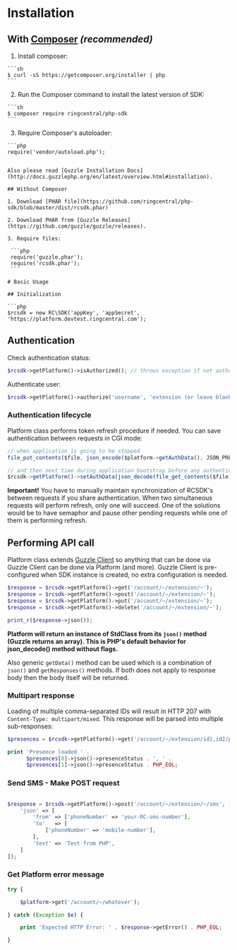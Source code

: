 # Installation

## With [Composer](http://getcomposer.org) *(recommended)*
  
  1. Install composer:
    
    ```sh
    $ curl -sS https://getcomposer.org/installer | php
    ```
  
  2. Run the Composer command to install the latest version of SDK:
  
    ```sh
    $ composer require ringcentral/php-sdk
    ```

  3. Require Composer's autoloader:
    
    ```php
    require('vendor/autoload.php');
   ```

Also please read [Guzzle Installation Docs](http://docs.guzzlephp.org/en/latest/overview.html#installation).

## Without Composer

  1. Download [PHAR file](https://github.com/ringcentral/php-sdk/blob/master/dist/rcsdk.phar)
  
  2. Download PHAR from [Guzzle Releases](https://github.com/guzzle/guzzle/releases).
  
  3. Require files:
  
    ```php
    require('guzzle.phar');
    require('rcsdk.phar');
    ```
    
# Basic Usage

## Initialization

```php
$rcsdk = new RC\SDK('appKey', 'appSecret', 'https://platform.devtest.ringcentral.com');
```

## Authentication

Check authentication status:

```php
$rcsdk->getPlatform()->isAuthorized(); // throws exception if not authorized after automatic refresh
```

Authenticate user:

```php
$rcsdk->getPlatform()->authorize('username', 'extension (or leave blank)', 'password', true); // change true to false to not remember user
```

### Authentication lifecycle

Platform class performs token refresh procedure if needed. You can save authentication between requests in CGI mode:

```js
// when application is going to be stopped
file_put_contents($file, json_encode($platform->getAuthData(), JSON_PRETTY_PRINT));

// and then next time during application bootstrap before any authentication checks:
$rcsdk->getPlatform()->setAuthData(json_decode(file_get_contents($file));
```

**Important!** You have to manually maintain synchronization of RCSDK's between requests if you share authentication.
When two simultaneous requests will perform refresh, only one will succeed. One of the solutions would be to have
semaphor and pause other pending requests while one of them is performing refresh.

## Performing API call

Platform class extends [Guzzle Client](http://guzzle.readthedocs.org/en/latest/quickstart.html) so anything that can be
done via Guzzle Client can be done via Platform (and more). Guzzle Client is pre-configured when SDK instance is
created, no extra configuration is needed.

```php
$response = $rcsdk->getPlatform()->get('/account/~/extension/~');
$response = $rcsdk->getPlatform()->post('/account/~/extension/~');
$response = $rcsdk->getPlatform()->put('/account/~/extension/~');
$response = $rcsdk->getPlatform()->delete('/account/~/extension/~');

print_r($response->json());
```

**Platform will return an instance of StdClass from its `json()` method (Guzzle returns an array). This is PHP's default
behavior for json_decode() method without flags.**

Also generic `getData()` method can be used which is a combination of `json()` and `getResponses()` methods. If both
does not apply to response body then the body itself will be returned.

### Multipart response

Loading of multiple comma-separated IDs will result in HTTP 207 with `Content-Type: multipart/mixed`. This response will
be parsed into multiple sub-responses:

```php
$presences = $rcsdk->getPlatform()->get('/account/~/extension/id1,id2/presence')->getResponses();

print 'Presence loaded ' .
      $presences[0]->json()->presenceStatus . ', ' .
      $presences[1]->json()->presenceStatus . PHP_EOL;
```

### Send SMS - Make POST request

```php

$response = $rcsdk->getPlatform()->post('/account/~/extension/~/sms', [
    'json' => [
        'from' => ['phoneNumber' => 'your-RC-sms-number'],
        'to'   => [
            ['phoneNumber' => 'mobile-number'],
        ],
        'text' => 'Test from PHP',
    ]
]);
```

### Get Platform error message

```php
try {

    $platform->get('/account/~/whatever');

} catch (Exception $e) {

    print 'Expected HTTP Error: ' . $response->getError() . PHP_EOL;

}
```
